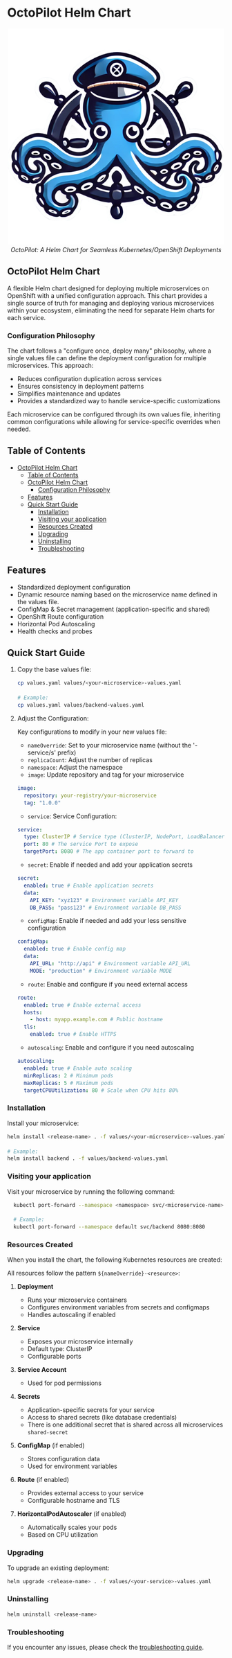 # OctoPilot Helm Chart

<p align="center">
  <img src="OctoPilot.png" alt="OctoPilot">
  <br>
  <em>OctoPilot: A Helm Chart for Seamless Kubernetes/OpenShift Deployments</em>
</p>


## OctoPilot Helm Chart

A flexible Helm chart designed for deploying multiple microservices on OpenShift with a unified configuration approach. This chart provides a single source of truth for managing and deploying various microservices within your ecosystem, eliminating the need for separate Helm charts for each service.

### Configuration Philosophy

The chart follows a "configure once, deploy many" philosophy, where a single values file can define the deployment configuration for multiple microservices. This approach:

- Reduces configuration duplication across services
- Ensures consistency in deployment patterns
- Simplifies maintenance and updates
- Provides a standardized way to handle service-specific customizations

Each microservice can be configured through its own values file, inheriting common configurations while allowing for service-specific overrides when needed.

## Table of Contents

- [OctoPilot Helm Chart](#octopilot-helm-chart)
  - [Table of Contents](#table-of-contents)
  - [OctoPilot Helm Chart](#octopilot-helm-chart-1)
    - [Configuration Philosophy](#configuration-philosophy)
  - [Features](#features)
  - [Quick Start Guide](#quick-start-guide)
    - [Installation](#installation)
    - [Visiting your application](#visiting-your-application)
    - [Resources Created](#resources-created)
    - [Upgrading](#upgrading)
    - [Uninstalling](#uninstalling)
    - [Troubleshooting](#troubleshooting)

## Features

- Standardized deployment configuration
- Dynamic resource naming based on the microservice name defined in the values file.
- ConfigMap & Secret management (application-specific and shared)
- OpenShift Route configuration
- Horizontal Pod Autoscaling
- Health checks and probes

## Quick Start Guide

1. Copy the base values file:

   ```bash
   cp values.yaml values/<your-microservice>-values.yaml

   # Example:
   cp values.yaml values/backend-values.yaml
   ```

2. Adjust the Configuration:

   Key configurations to modify in your new values file:

   - `nameOverride`: Set to your microservice name (without the '-service/s' prefix)
   - `replicaCount`: Adjust the number of replicas
   - `namespace`: Adjust the namespace
   - `image`: Update repository and tag for your microservice

   ```yaml
   image:
     repository: your-registry/your-microservice
     tag: "1.0.0"
   ```

   - `service`: Service Configuration:

   ```yaml
   service:
     type: ClusterIP # Service type (ClusterIP, NodePort, LoadBalancer)
     port: 80 # The service Port to expose
     targetPort: 8080 # The app container port to forward to
   ```

   - `secret`: Enable if needed and add your application secrets

   ```yaml
   secret:
     enabled: true # Enable application secrets
     data:
       API_KEY: "xyz123" # Environment variable API_KEY
       DB_PASS: "pass123" # Environment variable DB_PASS
   ```

   - `configMap`: Enable if needed and add your less sensitive configuration

   ```yaml
   configMap:
     enabled: true # Enable config map
     data:
       API_URL: "http://api" # Environment variable API_URL
       MODE: "production" # Environment variable MODE
   ```

   - `route`: Enable and configure if you need external access

   ```yaml
   route:
     enabled: true # Enable external access
     hosts:
       - host: myapp.example.com # Public hostname
     tls:
       enabled: true # Enable HTTPS
   ```

   - `autoscaling`: Enable and configure if you need autoscaling

   ```yaml
   autoscaling:
     enabled: true # Enable auto scaling
     minReplicas: 2 # Minimum pods
     maxReplicas: 5 # Maximum pods
     targetCPUUtilization: 80 # Scale when CPU hits 80%
   ```

### Installation

Install your microservice:

```bash
helm install <release-name> . -f values/<your-microservice>-values.yaml

# Example:
helm install backend . -f values/backend-values.yaml
```

### Visiting your application

Visit your microservice by running the following command:

```bash
  kubectl port-forward --namespace <namespace> svc/<microservice-name> <local-port>:<service-port>

  # Example:
  kubectl port-forward --namespace default svc/backend 8080:8080
```

### Resources Created

When you install the chart, the following Kubernetes resources are created:

All resources follow the pattern `${nameOverride}-<resource>`:

1. **Deployment**

   - Runs your microservice containers
   - Configures environment variables from secrets and configmaps
   - Handles autoscaling if enabled

2. **Service**

   - Exposes your microservice internally
   - Default type: ClusterIP
   - Configurable ports

3. **Service Account**

   - Used for pod permissions

4. **Secrets**

   - Application-specific secrets for your service
   - Access to shared secrets (like database credentials)
   - There is one additional secret that is shared across all microservices `shared-secret`

5. **ConfigMap** (if enabled)

   - Stores configuration data
   - Used for environment variables

6. **Route** (if enabled)

   - Provides external access to your service
   - Configurable hostname and TLS

7. **HorizontalPodAutoscaler** (if enabled)
   - Automatically scales your pods
   - Based on CPU utilization

### Upgrading

To upgrade an existing deployment:

```bash
helm upgrade <release-name> . -f values/<your-service>-values.yaml
```

### Uninstalling

```bash
helm uninstall <release-name>
```

### Troubleshooting

If you encounter any issues, please check the [troubleshooting guide](/troubleshooting.md).
